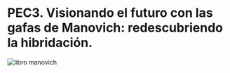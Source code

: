 # PEC3. Visionando el futuro con las gafas de Manovich: redescubriendo la hibridación.
![libro manovich](https://user-images.githubusercontent.com/104820395/166888962-618c79b7-cd19-46ef-87d1-ffac616afd5a.jpg)
